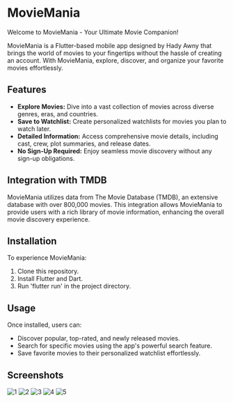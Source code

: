 # MovieMania

Welcome to MovieMania - Your Ultimate Movie Companion!

MovieMania is a Flutter-based mobile app designed by Hady Awny that brings the world of movies to your fingertips without the hassle of creating an account. With MovieMania, explore, discover, and organize your favorite movies effortlessly.

## Features

- **Explore Movies:** Dive into a vast collection of movies across diverse genres, eras, and countries.
- **Save to Watchlist:** Create personalized watchlists for movies you plan to watch later.
- **Detailed Information:** Access comprehensive movie details, including cast, crew, plot summaries, and release dates.
- **No Sign-Up Required:** Enjoy seamless movie discovery without any sign-up obligations.

## Integration with TMDB

MovieMania utilizes data from The Movie Database (TMDB), an extensive database with over 800,000 movies. This integration allows MovieMania to provide users with a rich library of movie information, enhancing the overall movie discovery experience.

## Installation

To experience MovieMania:
1. Clone this repository.
2. Install Flutter and Dart.
3. Run 'flutter run' in the project directory.

## Usage

Once installed, users can:
- Discover popular, top-rated, and newly released movies.
- Search for specific movies using the app's powerful search feature.
- Save favorite movies to their personalized watchlist effortlessly.

## Screenshots

![1](https://github.com/hadyawny/moviemania/assets/65902518/a8c7d208-7459-4f46-a31f-a8ff39f40447)
![2](https://github.com/hadyawny/moviemania/assets/65902518/df2e86ae-20e8-496e-bf65-c43865fbd31e)
![3](https://github.com/hadyawny/moviemania/assets/65902518/35eeeafb-5dd4-4f06-86f2-07db92b5000d)
![4](https://github.com/hadyawny/moviemania/assets/65902518/282ac3ef-0f8a-4469-8bb4-72a98d2d865d)
![5](https://github.com/hadyawny/moviemania/assets/65902518/0233a44c-3ec9-43fa-9425-74b584fdf135)

